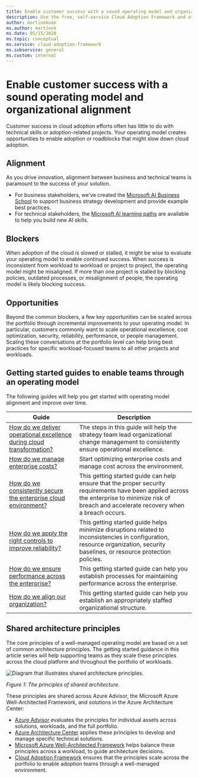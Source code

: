 ```yaml
---
title: Enable customer success with a sound operating model and organizational alignment
description: Use the free, self-service Cloud Adoption Framework and other tools to help you make cloud adoption decisions that enable customer success.
author: martinekuan
ms.author: martinek
ms.date: 05/15/2020
ms.topic: conceptual
ms.service: cloud-adoption-framework
ms.subservice: general
ms.custom: internal
---
```


# Enable customer success with a sound operating model and organizational alignment

Customer success in cloud adoption efforts often has little to do with technical skills or adoption-related projects. Your operating model creates opportunities to enable adoption or roadblocks that might slow down cloud adoption.

## Alignment

As you drive innovation, alignment between business and technical teams is paramount to the success of your solution.

- For business stakeholders, we've created the [Microsoft AI Business School](https://www.microsoft.com/ai/ai-business-school) to support business strategy development and provide example best practices.
- For technical stakeholders, the [Microsoft AI learning paths](/training/) are available to help you build new AI skills.

## Blockers

When adoption of the cloud is slowed or stalled, it might be wise to evaluate your operating model to enable continued success. When success is inconsistent from workload to workload or project to project, the operating model might be misaligned. If more than one project is stalled by blocking policies, outdated processes, or misalignment of people, the operating model is likely blocking success.

## Opportunities

Beyond the common blockers, a few key opportunities can be scaled across the portfolio through incremental improvements to your operating model. In particular, customers commonly want to scale operational excellence, cost optimization, security, reliability, performance, or people management. Scaling these conversations at the portfolio level can help bring best practices for specific workload-focused teams to all other projects and workloads.

## Getting started guides to enable teams through an operating model

The following guides will help you get started with operating model alignment and improve over time.

| Guide                                                                                    | Description                                                                                                                               |
|-------------------------------------------------------------------------------------|--------------------------------------------------------------------------------------------------------------------------------|
| [How do we deliver operational excellence during cloud transformation?](./operational-excellence.md)                   | The steps in this guide will help the strategy team lead organizational change management to consistently ensure operational excellence. |
| [How do we manage enterprise costs?](./manage-costs.md)                                          | Start optimizing enterprise costs and manage cost across the environment.                                                                           |
| [How do we consistently secure the enterprise cloud environment?](./security.md)             | This getting started guide can help ensure that the proper security requirements have been applied across the enterprise to minimize risk of breach and accelerate recovery when a breach occurs.                                       |
| [How do we apply the right controls to improve reliability?](./reliability.md)                   | This getting started guide helps minimize disruptions related to inconsistencies in configuration, resource organization, security baselines, or resource protection policies. |
| [How do we ensure performance across the enterprise?](./performance.md)                               | This getting started guide can help you establish processes for maintaining performance across the enterprise.                               |
| [How do we align our organization?](./org-alignment.md)                               | This getting started guide can help you establish an appropriately staffed organizational structure.                               |

## Shared architecture principles

The core principles of a well-managed operating model are based on a set of common architecture principles. The getting started guidance in this article series will help supporting teams as they scale these principles across the cloud platform and throughout the portfolio of workloads.

![Diagram that illustrates shared architecture principles.](../_images/shared-principles.png)

*Figure 1: The principles of shared architecture.*

These principles are shared across Azure Advisor, the Microsoft Azure Well-Architected Framework, and solutions in the Azure Architecture Center:

- [Azure Advisor](/azure/advisor/advisor-overview) evaluates the principles for individual assets across solutions, workloads, and the full portfolio.
- [Azure Architecture Center](/azure/architecture/) applies these principles to develop and manage specific technical solutions.
- [Microsoft Azure Well-Architected Framework](/azure/architecture/framework/) helps balance these principles across a workload, to guide architecture decisions.
- [Cloud Adoption Framework](../index.yml) ensures that the principles scale across the portfolio to enable adoption teams through a well-managed environment.
